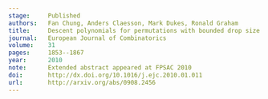 ```yaml
---
stage:     Published
authors:   Fan Chung, Anders Claesson, Mark Dukes, Ronald Graham
title:     Descent polynomials for permutations with bounded drop size
journal:   European Journal of Combinatorics
volume:    31
pages:     1853--1867
year:      2010
note:      Extended abstract appeared at FPSAC 2010
doi:       http://dx.doi.org/10.1016/j.ejc.2010.01.011
url:       http://arxiv.org/abs/0908.2456
---
```

